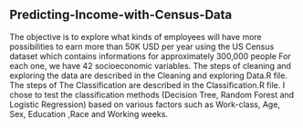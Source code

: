 Predicting-Income-with-Census-Data
--------------------------
The objective is to explore what kinds of employees will have more possibilities to earn more than 50K USD per year using the US Census dataset which contains informations for approximately 300,000 people For each one, we have 42 socioeconomic variables.
The steps of cleaning and exploring the data are described in the Cleaning and exploring Data.R file.
The steps of The Classification are described in the Classification.R file.
I chose to test the classification methods (Decision Tree, Random Forest and Logistic Regression) based on various factors such as Work-class, Age, Sex, Education ,Race and Working weeks.
